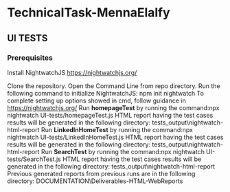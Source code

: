 # TechnicalTask-MennaElalfy
## UI TESTS
### Prerequisites
Install NightwatchJS https://nightwatchjs.org/ 

Clone the repository.
Open the Command Line from repo directory.
Run the following command to initialize NightwatchJS: npm init nightwatch 
To complete setting up options showed in cmd, follow guidance in https://nightwatchjs.org/
Run **homepageTest** by running the command:npx nightwatch UI-tests/homepageTest.js
HTML report having the test cases results will be generated in the following directory: tests_output\nightwatch-html-report
Run **LinkedInHomeTest** by running the command:npx nightwatch UI-tests/LinkedInHomeTest.js
HTML report having the test cases results will be generated in the following directory: tests_output\nightwatch-html-report
Run **SearchTest** by running the command:npx nightwatch UI-tests/SearchTest.js
HTML report having the test cases results will be generated in the following directory: tests_output\nightwatch-html-report
Previous generated reports from previous runs are in the following directory: DOCUMENTATION\Deliverables-HTML-WebReports
